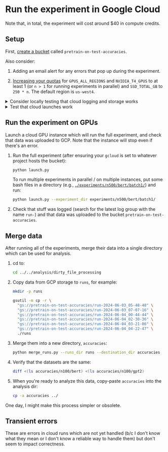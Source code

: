 # Run the experiment in Google Cloud

Note that, in total, the experiment will cost around $40 in compute credits.


## Setup

First, [create a bucket](https://cloud.google.com/storage/docs/creating-buckets) called
`pretrain-on-test-accuracies`.

Also consider:

1. Adding an email alert for any errors that pop up during the experiment.

2. [Increasing your quotas](https://console.cloud.google.com/iam-admin/quotas) for
   `GPUS_ALL_REGIONS` and `NVIDIA_T4_GPUS` to at least 1 (or `n > 1` for running
   experiments in parallel) and `SSD_TOTAL_GB` to `250 * n`. The default region is
   `us-west4`.


<details>
<summary>Consider locally testing that cloud logging and storage works</summary>

Run a mini experiment on your computer and check that data was uploaded to GCP.

1. Install the `gcp` requirements (at the repo root):

   ```bash
   python -m pip install ".[gcp]"
   ```

2. From the repo root, run the mini CPU test (after ensuring your `gcloud` is set to
   whatever project hosts the bucket):

   ```bash
   PRETRAIN_ON_TEST_CLOUD_PROVIDER="gcp" \
   PRETRAIN_ON_TEST_BUCKET_NAME="pretrain-on-test-accuracies" \
   ./experiment_mini.sh
   ```

3. Check that stuff was logged (search for the latest log group with the name `run-`)
   and that data was uploaded to the bucket `pretrain-on-test-accuracies`.

</details>

<details>
<summary>Test that cloud launches work</summary>

Launch a cloud instance which will run a mini experiment, and check that data was
uploaded to GCP. Note that the instance will stop even if there's an error.

1. Run the mini CPU test (after ensuring your `gcloud` is set to whatever project hosts
   the bucket):

   ```bash
   python launch.py --experiment_type cpu-test
   ```

2. Check that stuff was logged (search for the latest log group with the name `run-`)
   and that data was uploaded to the bucket `pretrain-on-test-accuracies`.

3. Consider deleting these logs:

   ```bash
   python delete_old_test_logs.py
   ```

</details>

## Run the experiment on GPUs

Launch a cloud GPU instance which will run the full experiment, and check that data was
uploaded to GCP. Note that the instance will stop even if there's an error.

1. Run the full experiment (after ensuring your `gcloud` is set to whatever project
   hosts the bucket):

   ```bash
   python launch.py
   ```

   To run multiple experiments in parallel / on multiple instances, put some bash files
   in a directory (e.g.,
   [`./experiments/n500/bert/batch1/`](./experiments/n500/bert/batch1/)) and run:

   ```bash
   python launch.py --experiment_dir experiments/n500/bert/batch1/
   ```

2. Check that stuff was logged (search for the latest log group with the name `run-`)
   and that data was uploaded to the bucket `pretrain-on-test-accuracies`.


## Merge data

After running all of the experiments, merge their data into a single directory which can
be used for analysis. 

1. cd to:

   ```bash
   cd ../../analysis/dirty_file_processing
   ```

2. Copy data from GCP storage to `runs`, for example:

   ```bash
   mkdir -p runs
   ```

   ```bash
   gsutil -m cp -r \
     "gs://pretrain-on-test-accuracies/run-2024-06-03_05-48-48" \
     "gs://pretrain-on-test-accuracies/run-2024-06-03_07-07-16" \
     "gs://pretrain-on-test-accuracies/run-2024-06-04_00-44-44" \
     "gs://pretrain-on-test-accuracies/run-2024-06-04_02-30-36" \
     "gs://pretrain-on-test-accuracies/run-2024-06-04_03-21-06" \
     "gs://pretrain-on-test-accuracies/run-2024-06-04_04-22-47" \
     ./runs
   ```

3. Merge them into a new directory, `accuracies`:

   ```bash
   python merge_runs.py --runs_dir runs --destination_dir accuracies
   ```

4. Verify that the datasets are the same:

   ```bash
   diff <(ls accuracies/n100/bert) <(ls accuracies/n100/gpt2)
   ```

5. When you're ready to analyze this data, copy-paste `accuracies` into the analysis
   dir:

   ```bash
   cp -a accuracies ../
   ```

One day, I might make this process simpler or obsolete.


## Transient errors

These are errors in cloud runs which are not yet handled (b/c I don't know what they
mean or I don't know a reliable way to handle them) but don't seem to impact
correctness.
